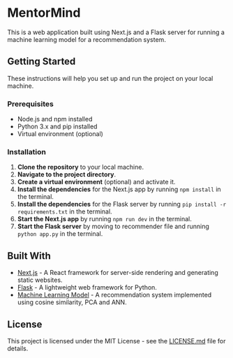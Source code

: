 


# MentorMind

This is a web application built using Next.js and a Flask server for running a machine learning model for a recommendation system.


## Getting Started

These instructions will help you set up and run the project on your local machine.

### Prerequisites

- Node.js and npm installed
- Python 3.x and pip installed
- Virtual environment (optional)

### Installation

1. **Clone the repository** to your local machine.
2. **Navigate to the project directory**.
3. **Create a virtual environment** (optional) and activate it.
4. **Install the dependencies** for the Next.js app by running `npm install` in the terminal.
5. **Install the dependencies** for the Flask server by running `pip install -r requirements.txt` in the terminal.
6. **Start the Next.js app** by running `npm run dev` in the terminal.
7. **Start the Flask server** by moving to recommender file and running `python app.py` in the terminal.

## Built With

* [Next.js](https://nextjs.org/) - A React framework for server-side rendering and generating static websites.
* [Flask](https://flask.palletsprojects.com/en/2.1.x/) - A lightweight web framework for Python.
* [Machine Learning Model](#) - A recommendation system implemented using cosine similarity, PCA and ANN.



## License

This project is licensed under the MIT License - see the [LICENSE.md](LICENSE.md) file for details.

